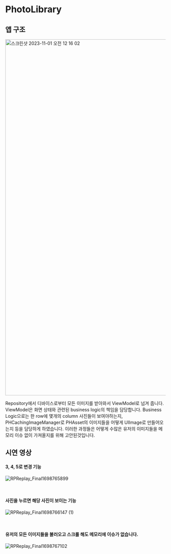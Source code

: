 # PhotoLibrary


## 앱 구조
<img width="1117" alt="스크린샷 2023-11-01 오전 12 16 02" src="https://github.com/umaKim/PhotoLibrary/assets/85341050/457102c0-0ff4-40a7-bb3b-bcb88ab2beae">

Repository에서 디바이스로부터 모든 이미지를 받아와서 ViewModel로 넘겨 줍니다.
ViewModel은 화면 상태와 관련된 business logic의 책임을 담당합니다.
Business Logic으로는 한 row에 몇개의 column 사진들이 보여야하는지, PHCachingImageManager로 PHAsset의 이미지들을 어떻게 UIImage로 만들어오는지 등을 담당하게 하였습니다. 이러한 과정들은 어떻게 수많은 유저의 이미지들을 메모리 이슈 없이 가져올지를 위해 고안된것입니다.


## 시연 영상

#### 3, 4, 5로 변경 기능

![RPReplay_Final1698765899](https://github.com/umaKim/PhotoLibrary/assets/85341050/5f63fb48-bae8-4146-a7a9-c10893747795)

<br/>

#### 사진을 누르면 해당 사진이 보이는 기능

![RPReplay_Final1698766147 (1)](https://github.com/umaKim/PhotoLibrary/assets/85341050/6c7b072c-6f52-497b-b6b5-beae00f755de)

<br/>

#### 유저의 모든 이미지들을 불러오고 스크롤 해도 메모리에 이슈가 없습니다.

![RPReplay_Final1698767102](https://github.com/umaKim/PhotoLibrary/assets/85341050/471979af-83f1-4143-bee9-d725b7d00356)

